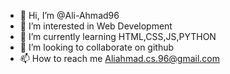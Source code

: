 - 👋 Hi, I’m @Ali-Ahmad96
- 👀 I’m interested in Web Development
- 🌱 I’m currently learning HTML,CSS,JS,PYTHON
- 💞️ I’m looking to collaborate on github
- 📫 How to reach me Aliahmad.cs.96@gmail.com

<!---
Ali-Ahmad96/Ali-Ahmad96 is a ✨ special ✨ repository because its `README.md` (this file) appears on your GitHub profile.
You can click the Preview link to take a look at your changes.
--->
